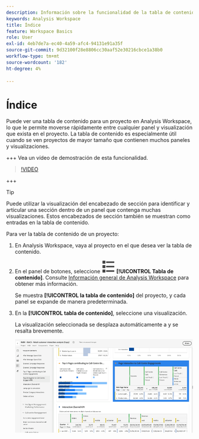```yaml
---
description: Información sobre la funcionalidad de la tabla de contenido en un proyecto de Workspace
keywords: Analysis Workspace
title: Índice
feature: Workspace Basics
role: User
exl-id: 4eb7de7a-ec40-4a59-afc4-94131e91a35f
source-git-commit: 9d32100f28e8806cc30aaf52e30216cbce1a38b0
workflow-type: tm+mt
source-wordcount: '182'
ht-degree: 4%

---
```


# Índice 

Puede ver una tabla de contenido para un proyecto en Analysis Workspace, lo que le permite moverse rápidamente entre cualquier panel y visualización que exista en el proyecto. La tabla de contenido es especialmente útil cuando se ven proyectos de mayor tamaño que contienen muchos paneles y visualizaciones.

+++ Vea un vídeo de demostración de esta funcionalidad.

>[!VIDEO](https://video.tv.adobe.com/v/26990/?learn=on)

+++

>[!TIP]
>
>Puede utilizar la visualización del encabezado de sección para identificar y articular una sección dentro de un panel que contenga muchas visualizaciones. Estos encabezados de sección también se muestran como entradas en la tabla de contenido.
>


Para ver la tabla de contenido de un proyecto:

1. En Analysis Workspace, vaya al proyecto en el que desea ver la tabla de contenido.

1. En el panel de botones, seleccione ![ViewList](/help/assets/icons/ViewList.svg) **[!UICONTROL Tabla de contenido]**. Consulte [Información general de Analysis Workspace](/help/analysis-workspace/home.md) para obtener más información.<br/>

   Se muestra **[!UICONTROL la tabla de contenido]** del proyecto, y cada panel se expande de manera predeterminada.

1. En la **[!UICONTROL tabla de contenido]**, seleccione una visualización.<br/>

   La visualización seleccionada se desplaza automáticamente a y se resalta brevemente.

   ![TDC resaltado](assets/toc-highlighted.png)
